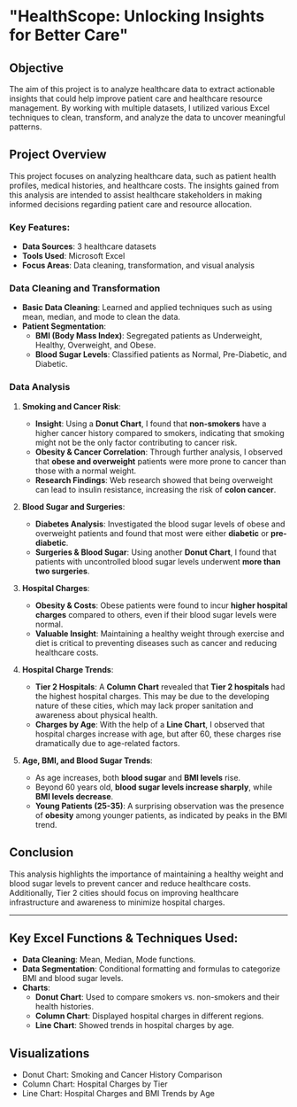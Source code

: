 # "HealthScope: Unlocking Insights for Better Care"  

## Objective
The aim of this project is to analyze healthcare data to extract actionable insights that could help improve patient care and healthcare resource management. By working with multiple datasets, I utilized various Excel techniques to clean, transform, and analyze the data to uncover meaningful patterns.

## Project Overview
This project focuses on analyzing healthcare data, such as patient health profiles, medical histories, and healthcare costs. The insights gained from this analysis are intended to assist healthcare stakeholders in making informed decisions regarding patient care and resource allocation.

### Key Features:
- **Data Sources**: 3 healthcare datasets
- **Tools Used**: Microsoft Excel
- **Focus Areas**: Data cleaning, transformation, and visual analysis

### Data Cleaning and Transformation
- **Basic Data Cleaning**: Learned and applied techniques such as using mean, median, and mode to clean the data.
- **Patient Segmentation**:
  - **BMI (Body Mass Index)**: Segregated patients as Underweight, Healthy, Overweight, and Obese.
  - **Blood Sugar Levels**: Classified patients as Normal, Pre-Diabetic, and Diabetic.
  
### Data Analysis
1. **Smoking and Cancer Risk**:
   - **Insight**: Using a **Donut Chart**, I found that **non-smokers** have a higher cancer history compared to smokers, indicating that smoking might not be the only factor contributing to cancer risk.
   - **Obesity & Cancer Correlation**: Through further analysis, I observed that **obese and overweight** patients were more prone to cancer than those with a normal weight.
   - **Research Findings**: Web research showed that being overweight can lead to insulin resistance, increasing the risk of **colon cancer**.
   
2. **Blood Sugar and Surgeries**:
   - **Diabetes Analysis**: Investigated the blood sugar levels of obese and overweight patients and found that most were either **diabetic** or **pre-diabetic**.
   - **Surgeries & Blood Sugar**: Using another **Donut Chart**, I found that patients with uncontrolled blood sugar levels underwent **more than two surgeries**.

3. **Hospital Charges**:
   - **Obesity & Costs**: Obese patients were found to incur **higher hospital charges** compared to others, even if their blood sugar levels were normal.
   - **Valuable Insight**: Maintaining a healthy weight through exercise and diet is critical to preventing diseases such as cancer and reducing healthcare costs.

4. **Hospital Charge Trends**:
   - **Tier 2 Hospitals**: A **Column Chart** revealed that **Tier 2 hospitals** had the highest hospital charges. This may be due to the developing nature of these cities, which may lack proper sanitation and awareness about physical health.
   - **Charges by Age**: With the help of a **Line Chart**, I observed that hospital charges increase with age, but after 60, these charges rise dramatically due to age-related factors.

5. **Age, BMI, and Blood Sugar Trends**:
   - As age increases, both **blood sugar** and **BMI levels** rise.
   - Beyond 60 years old, **blood sugar levels increase sharply**, while **BMI levels decrease**.
   - **Young Patients (25-35)**: A surprising observation was the presence of **obesity** among younger patients, as indicated by peaks in the BMI trend.

## Conclusion
This analysis highlights the importance of maintaining a healthy weight and blood sugar levels to prevent cancer and reduce healthcare costs. Additionally, Tier 2 cities should focus on improving healthcare infrastructure and awareness to minimize hospital charges.

---

## Key Excel Functions & Techniques Used:
- **Data Cleaning**: Mean, Median, Mode functions.
- **Data Segmentation**: Conditional formatting and formulas to categorize BMI and blood sugar levels.
- **Charts**:
  - **Donut Chart**: Used to compare smokers vs. non-smokers and their health histories.
  - **Column Chart**: Displayed hospital charges in different regions.
  - **Line Chart**: Showed trends in hospital charges by age.

## Visualizations
- Donut Chart: Smoking and Cancer History Comparison
- Column Chart: Hospital Charges by Tier
- Line Chart: Hospital Charges and BMI Trends by Age
